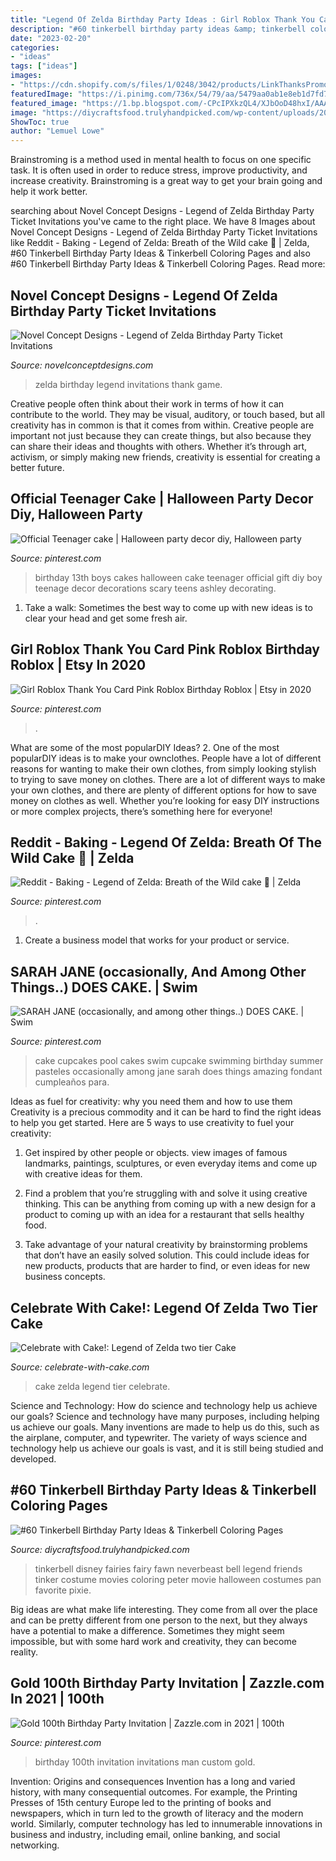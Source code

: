 ```yaml
---
title: "Legend Of Zelda Birthday Party Ideas : Girl Roblox Thank You Card Pink Roblox Birthday Roblox"
description: "#60 tinkerbell birthday party ideas &amp; tinkerbell coloring pages"
date: "2023-02-20"
categories:
- "ideas"
tags: ["ideas"]
images:
- "https://cdn.shopify.com/s/files/1/0248/3042/products/LinkThanksPromo_06f9d3f1-4018-4025-874e-9bf2c2523a05_1024x1024.jpg?v=1489339292"
featuredImage: "https://i.pinimg.com/736x/54/79/aa/5479aa0ab1e8eb1d7fd710c828974cef.jpg"
featured_image: "https://1.bp.blogspot.com/-CPcIPXkzQL4/XJbOoD48hxI/AAAAAAABS14/JM4EbBgmLXoRddDeg0RgqzKpOLzf_UaqACLcBGAs/s1600/IMG_20190310_083735_new.jpg"
image: "https://diycraftsfood.trulyhandpicked.com/wp-content/uploads/2016/05/Tinkerbell-pictures_jm.jpg"
ShowToc: true
author: "Lemuel Lowe"
---
```



Brainstroming is a method used in mental health to focus on one specific task. It is often used in order to reduce stress, improve productivity, and increase creativity. Brainstroming is a great way to get your brain going and help it work better.

	

		
searching about Novel Concept Designs - Legend of Zelda Birthday Party Ticket Invitations you've came to the right place. We have 8 Images about Novel Concept Designs - Legend of Zelda Birthday Party Ticket Invitations like Reddit - Baking - Legend of Zelda: Breath of the Wild cake 🍃 | Zelda, #60 Tinkerbell Birthday Party Ideas &amp; Tinkerbell Coloring Pages and also #60 Tinkerbell Birthday Party Ideas &amp; Tinkerbell Coloring Pages. Read more:
		
    
## Novel Concept Designs - Legend Of Zelda Birthday Party Ticket Invitations

<img loading=lazy src="https://cdn.shopify.com/s/files/1/0248/3042/products/LinkThanksPromo_06f9d3f1-4018-4025-874e-9bf2c2523a05_1024x1024.jpg?v=1489339292" onerror="this.onerror=null;this.src='https://tse3.mm.bing.net/th?id=OIP.npsRcV0ygBaKIlZC63gdDAHaGs&amp;pid=15.1';" alt="Novel Concept Designs - Legend of Zelda Birthday Party Ticket Invitations">

_Source: novelconceptdesigns.com_

>zelda birthday legend invitations thank game. 

	

Creative people often think about their work in terms of how it can contribute to the world. They may be visual, auditory, or touch based, but all creativity has in common is that it comes from within. Creative people are important not just because they can create things, but also because they can share their ideas and thoughts with others. Whether it’s through art, activism, or simply making new friends, creativity is essential for creating a better future.

    
## Official Teenager Cake | Halloween Party Decor Diy, Halloween Party

<img loading=lazy src="https://i.pinimg.com/originals/08/8a/27/088a273ff54ea66539383cb0bacaac2c.jpg" onerror="this.onerror=null;this.src='https://tse1.mm.bing.net/th?id=OIP.LGEOFZNcJ3Gd-Y8fKbFhWAHaJ4&amp;pid=15.1';" alt="Official Teenager cake | Halloween party decor diy, Halloween party">

_Source: pinterest.com_

>birthday 13th boys cakes halloween cake teenager official gift diy boy teenage decor decorations scary teens ashley decorating. 

	

1. Take a walk: Sometimes the best way to come up with new ideas is to clear your head and get some fresh air.

    
## Girl Roblox Thank You Card Pink Roblox Birthday Roblox | Etsy In 2020

<img loading=lazy src="https://i.pinimg.com/736x/9a/e8/5a/9ae85a74d2a2e78f0c69cc8b1814dd87.jpg" onerror="this.onerror=null;this.src='https://tse1.mm.bing.net/th?id=OIP.RdRVQIoAuucXSp8cBwaE5wHaHa&amp;pid=15.1';" alt="Girl Roblox Thank You Card Pink Roblox Birthday Roblox | Etsy in 2020">

_Source: pinterest.com_

>. 

	

What are some of the most popularDIY Ideas?
2. One of the most popularDIY ideas is to make your ownclothes. People have a lot of different reasons for wanting to make their own clothes, from simply looking stylish to trying to save money on clothes. There are a lot of different ways to make your own clothes, and there are plenty of different options for how to save money on clothes as well. Whether you’re looking for easy DIY instructions or more complex projects, there’s something here for everyone!

    
## Reddit - Baking - Legend Of Zelda: Breath Of The Wild Cake 🍃 | Zelda

<img loading=lazy src="https://i.pinimg.com/736x/76/e8/d1/76e8d1d4bbe9feb6a948b55f35367f36.jpg" onerror="this.onerror=null;this.src='https://tse4.mm.bing.net/th?id=OIP.m_zqXk97xjOYuKW_Y1NQjQHaHS&amp;pid=15.1';" alt="Reddit - Baking - Legend of Zelda: Breath of the Wild cake 🍃 | Zelda">

_Source: pinterest.com_

>. 

	

1. Create a business model that works for your product or service.

    
## SARAH JANE (occasionally, And Among Other Things..) DOES CAKE. | Swim

<img loading=lazy src="https://i.pinimg.com/originals/fd/3e/27/fd3e2788a582d1f7a0abd9cb55135a5b.jpg" onerror="this.onerror=null;this.src='https://tse1.mm.bing.net/th?id=OIP.Q_KF63SQmlqxxwGpZ834zAHaJ6&amp;pid=15.1';" alt="SARAH JANE (occasionally, and among other things..) DOES CAKE. | Swim">

_Source: pinterest.com_

>cake cupcakes pool cakes swim cupcake swimming birthday summer pasteles occasionally among jane sarah does things amazing fondant cumpleaños para. 

	

Ideas as fuel for creativity: why you need them and how to use them
Creativity is a precious commodity and it can be hard to find the right ideas to help you get started. Here are 5 ways to use creativity to fuel your creativity:
1. Get inspired by other people or objects. view images of famous landmarks, paintings, sculptures, or even everyday items and come up with creative ideas for them.

2. Find a problem that you’re struggling with and solve it using creative thinking. This can be anything from coming up with a new design for a product to coming up with an idea for a restaurant that sells healthy food.

3. Take advantage of your natural creativity by brainstorming problems that don’t have an easily solved solution. This could include ideas for new products, products that are harder to find, or even ideas for new business concepts.


    
## Celebrate With Cake!: Legend Of Zelda Two Tier Cake

<img loading=lazy src="https://1.bp.blogspot.com/-CPcIPXkzQL4/XJbOoD48hxI/AAAAAAABS14/JM4EbBgmLXoRddDeg0RgqzKpOLzf_UaqACLcBGAs/s1600/IMG_20190310_083735_new.jpg" onerror="this.onerror=null;this.src='https://tse3.mm.bing.net/th?id=OIP.s9w9OdfTowvqsJaDl9yx7wHaKw&amp;pid=15.1';" alt="Celebrate with Cake!: Legend of Zelda two tier Cake">

_Source: celebrate-with-cake.com_

>cake zelda legend tier celebrate. 

	

Science and Technology: How do science and technology help us achieve our goals?
Science and technology have many purposes, including helping us achieve our goals. Many inventions are made to help us do this, such as the airplane, computer, and typewriter. The variety of ways science and technology help us achieve our goals is vast, and it is still being studied and developed.

    
## #60 Tinkerbell Birthday Party Ideas &amp; Tinkerbell Coloring Pages

<img loading=lazy src="https://diycraftsfood.trulyhandpicked.com/wp-content/uploads/2016/05/Tinkerbell-pictures_jm.jpg" onerror="this.onerror=null;this.src='https://tse1.mm.bing.net/th?id=OIP.O1I_e3zT8vUbMuYRm9qMIgHaOA&amp;pid=15.1';" alt="#60 Tinkerbell Birthday Party Ideas &amp; Tinkerbell Coloring Pages">

_Source: diycraftsfood.trulyhandpicked.com_

>tinkerbell disney fairies fairy fawn neverbeast bell legend friends tinker costume movies coloring peter movie halloween costumes pan favorite pixie. 

	

Big ideas are what make life interesting. They come from all over the place and can be pretty different from one person to the next, but they always have a potential to make a difference. Sometimes they might seem impossible, but with some hard work and creativity, they can become reality.

    
## Gold 100th Birthday Party Invitation | Zazzle.com In 2021 | 100th

<img loading=lazy src="https://i.pinimg.com/736x/54/79/aa/5479aa0ab1e8eb1d7fd710c828974cef.jpg" onerror="this.onerror=null;this.src='https://tse1.mm.bing.net/th?id=OIP.wEP3rkwWaid7R2l1-hARIgHaHa&amp;pid=15.1';" alt="Gold 100th Birthday Party Invitation | Zazzle.com in 2021 | 100th">

_Source: pinterest.com_

>birthday 100th invitation invitations man custom gold. 

	

Invention: Origins and consequences
Invention has a long and varied history, with many consequential outcomes. For example, the Printing Presses of 15th century Europe led to the printing of books and newspapers, which in turn led to the growth of literacy and the modern world. Similarly, computer technology has led to innumerable innovations in business and industry, including email, online banking, and social networking.

